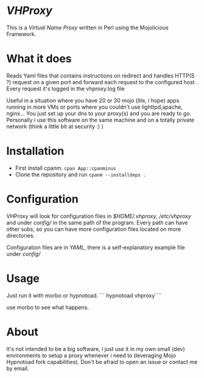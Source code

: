<i>VHProxy</i>
=======

This is a <i>Virtual Name Proxy </i>written in Perl using the Mojolicious Framework.

What it does
=======
Reads Yaml files that contains instructions on redirect and handles HTTP(S ?) request on a given port and forward each request to the configured host .
Every request it's logged in the vhproxy.log file

Useful in a situation where you have 20 or 30 mojo (lite, i hope) apps running in more VMs or ports where you couldn't use lighttpd,apache, nginx...
You just set up your dns to your proxy(s) and you are ready to go.
Personally i use this software on the same machine and on a totally private network (think a little bit at security :) )

Installation
=======

 - First install cpanm. ```cpan App::cpanminus```
 - Clone the repository and run ```cpanm --installdeps .```
    
Configuration
=======

VHProxy will look for configuration files in <i>$HOME/.vhproxy</i>, <i>/etc/vhproxy</i> and under <i>config/</i> in the same path of the program.
Every path can have other subs, so you can have more configuration files located on more directories.

Configuration files are in <i>YAML</i>, there is a self-explanatory example file under <i>config/</i>


Usage
=======

Just run it with morbo or hypnotoad.
``` hypnotoad vhproxy````

use morbo to see what happens.


About
=======

It's not intended to be a big software, i just use it in my own small (dev) environments to setup a proxy whenever i need to
(leveraging Mojo Hypnotoad fork capabilities).
Don't be afraid to open an issue or contact me by email.
